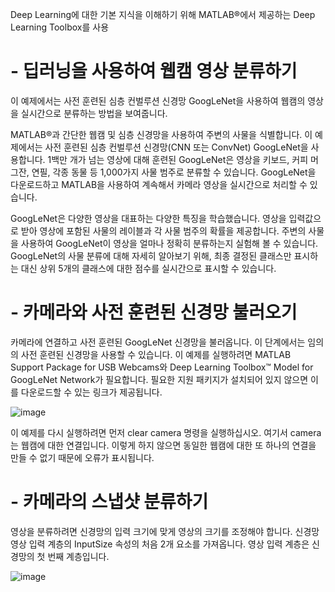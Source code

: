 Deep Learning에 대한 기본 지식을 이해하기 위해 MATLAB®에서 제공하는 Deep Learning Toolbox를 사용

# - 딥러닝을 사용하여 웹캠 영상 분류하기

이 예제에서는 사전 훈련된 심층 컨벌루션 신경망 GoogLeNet을 사용하여 웹캠의 영상을 실시간으로 분류하는 방법을 보여줍니다.

MATLAB®과 간단한 웹캠 및 심층 신경망을 사용하여 주변의 사물을 식별합니다. 이 예제에서는 사전 훈련된 심층 컨벌루션 신경망(CNN 또는 ConvNet) GoogLeNet을 사용합니다. 1백만 개가 넘는 영상에 대해 훈련된 GoogLeNet은 영상을 키보드, 커피 머그잔, 연필, 각종 동물 등 1,000가지 사물 범주로 분류할 수 있습니다. GoogLeNet을 다운로드하고 MATLAB을 사용하여 계속해서 카메라 영상을 실시간으로 처리할 수 있습니다.

GoogLeNet은 다양한 영상을 대표하는 다양한 특징을 학습했습니다. 영상을 입력값으로 받아 영상에 포함된 사물의 레이블과 각 사물 범주의 확률을 제공합니다. 주변의 사물을 사용하여 GoogLeNet이 영상을 얼마나 정확히 분류하는지 실험해 볼 수 있습니다. GoogLeNet의 사물 분류에 대해 자세히 알아보기 위해, 최종 결정된 클래스만 표시하는 대신 상위 5개의 클래스에 대한 점수를 실시간으로 표시할 수 있습니다.

# - 카메라와 사전 훈련된 신경망 불러오기

카메라에 연결하고 사전 훈련된 GoogLeNet 신경망을 불러옵니다. 이 단계에서는 임의의 사전 훈련된 신경망을 사용할 수 있습니다. 이 예제를 실행하려면 MATLAB Support Package for USB Webcams와 Deep Learning Toolbox™ Model for GoogLeNet Network가 필요합니다. 필요한 지원 패키지가 설치되어 있지 않으면 이를 다운로드할 수 있는 링크가 제공됩니다.

![image](https://user-images.githubusercontent.com/86040099/123497207-30955280-d667-11eb-88e9-439c220c27d3.png)

이 예제를 다시 실행하려면 먼저 clear camera 명령을 실행하십시오. 여기서 camera는 웹캠에 대한 연결입니다. 이렇게 하지 않으면 동일한 웹캠에 대한 또 하나의 연결을 만들 수 없기 때문에 오류가 표시됩니다.

# - 카메라의 스냅샷 분류하기

영상을 분류하려면 신경망의 입력 크기에 맞게 영상의 크기를 조정해야 합니다. 신경망 영상 입력 계층의 InputSize 속성의 처음 2개 요소를 가져옵니다. 영상 입력 계층은 신경망의 첫 번째 계층입니다.

![image](https://user-images.githubusercontent.com/86040099/123497253-5fabc400-d667-11eb-8be5-6c857d813163.png)

